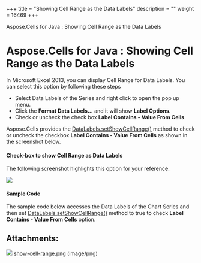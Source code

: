 +++
title = "Showing Cell Range as the Data Labels" 
description = "" 
weight = 16469 
+++

Aspose.Cells for Java : Showing Cell Range as the Data Labels  

# Aspose.Cells for Java : Showing Cell Range as the Data Labels


In Microsoft Excel 2013, you can display Cell Range for Data Labels. You can select this option by following these steps

*   Select Data Labels of the Series and right click to open the pop up menu.
*   Click the **Format Data Labels...** and it will show **Label Options**.
*   Check or uncheck the check box **Label Contains - Value From Cells**.

Aspose.Cells provides the [DataLabels.setShowCellRange()](https://apireference.aspose.com/java/cells/com.aspose.cells/datalabels#ShowCellRange) method to check or uncheck the checkbox **Label Contains - Value From Cells** as shown in the screenshot below.

#### Check-box to show Cell Range as Data Labels

The following screenshot highlights this option for your reference.

![](https://docs2.aspose.com/cells/java/attachments/5276462/5472950.png)

#### Sample Code

The sample code below accesses the Data Labels of the Chart Series and then set [DataLabels.setShowCellRange()](https://apireference.aspose.com/java/cells/com.aspose.cells/datalabels#ShowCellRange) method to true to check **Label Contains - Value From Cells** option.


## Attachments:

![](https://docs2.aspose.com/cells/java/images/icons/bullet_blue.gif) [show-cell-range.png](https://docs2.aspose.com/cells/java/attachments/5276462/5472950.png) (image/png)  

